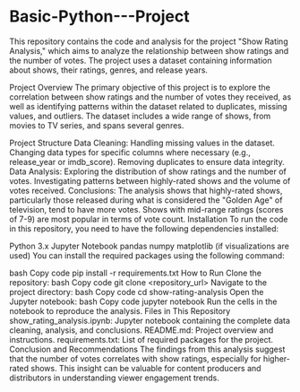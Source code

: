 # Basic-Python---Project

This repository contains the code and analysis for the project "Show Rating Analysis," which aims to analyze the relationship between show ratings and the number of votes. The project uses a dataset containing information about shows, their ratings, genres, and release years.

Project Overview
The primary objective of this project is to explore the correlation between show ratings and the number of votes they received, as well as identifying patterns within the dataset related to duplicates, missing values, and outliers. The dataset includes a wide range of shows, from movies to TV series, and spans several genres.

Project Structure
Data Cleaning:
Handling missing values in the dataset.
Changing data types for specific columns where necessary (e.g., release_year or imdb_score).
Removing duplicates to ensure data integrity.
Data Analysis:
Exploring the distribution of show ratings and the number of votes.
Investigating patterns between highly-rated shows and the volume of votes received.
Conclusions:
The analysis shows that highly-rated shows, particularly those released during what is considered the "Golden Age" of television, tend to have more votes.
Shows with mid-range ratings (scores of 7-9) are most popular in terms of vote count.
Installation
To run the code in this repository, you need to have the following dependencies installed:

Python 3.x
Jupyter Notebook
pandas
numpy
matplotlib (if visualizations are used)
You can install the required packages using the following command:

bash
Copy code
pip install -r requirements.txt
How to Run
Clone the repository:
bash
Copy code
git clone <repository_url>
Navigate to the project directory:
bash
Copy code
cd show-rating-analysis
Open the Jupyter notebook:
bash
Copy code
jupyter notebook
Run the cells in the notebook to reproduce the analysis.
Files in This Repository
show_rating_analysis.ipynb: Jupyter notebook containing the complete data cleaning, analysis, and conclusions.
README.md: Project overview and instructions.
requirements.txt: List of required packages for the project.
Conclusion and Recommendations
The findings from this analysis suggest that the number of votes correlates with show ratings, especially for higher-rated shows. This insight can be valuable for content producers and distributors in understanding viewer engagement trends.
